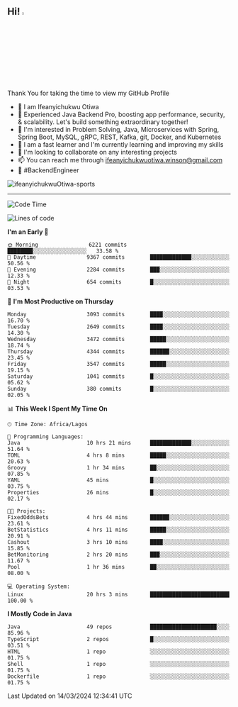 <!-- BLOG-POST-LIST:START --><!-- BLOG-POST-LIST:END -->

## Hi! <img src="https://media.giphy.com/media/hvRJCLFzcasrR4ia7z/giphy.gif" width="4%"> 

Thank You for taking the time to view my GitHub Profile

- 👋 I am Ifeanyichukwu Otiwa
- 🚀 Experienced Java Backend Pro, boosting app performance, security, & scalability. Let's build something extraordinary together!
- 👀 I'm interested in Problem Solving, Java, Microservices with Spring, Spring Boot, MySQL, gRPC, REST, Kafka, git, Docker, and Kubernetes
- 🌱 I am a fast learner and I'm currently learning and improving my skills
- 💞️ I'm looking to collaborate on any interesting projects
- 📫 You can reach me through ifeanyichukwuotiwa.winson@gmail.com
- 🚀 #BackendEngineer

<p align="left" marginTop="10px"> <img src="https://komarev.com/ghpvc/?username=ifeanyichukwuOtiwa-sports&label=Profile%20views&color=0e75b6&style=for-the-badge" alt="ifeanyichukwuOtiwa-sports" /> </p>

***

<!--START_SECTION:waka-->
![Code Time](http://img.shields.io/badge/Code%20Time-2%2C315%20hrs%2024%20mins-blue)

![Lines of code](https://img.shields.io/badge/From%20Hello%20World%20I%27ve%20Written-4.7%20million%20lines%20of%20code-blue)

**I'm an Early 🐤** 

```text
🌞 Morning                6221 commits        ████████░░░░░░░░░░░░░░░░░   33.58 % 
🌆 Daytime                9367 commits        █████████████░░░░░░░░░░░░   50.56 % 
🌃 Evening                2284 commits        ███░░░░░░░░░░░░░░░░░░░░░░   12.33 % 
🌙 Night                  654 commits         █░░░░░░░░░░░░░░░░░░░░░░░░   03.53 % 
```
📅 **I'm Most Productive on Thursday** 

```text
Monday                   3093 commits        ████░░░░░░░░░░░░░░░░░░░░░   16.70 % 
Tuesday                  2649 commits        ████░░░░░░░░░░░░░░░░░░░░░   14.30 % 
Wednesday                3472 commits        █████░░░░░░░░░░░░░░░░░░░░   18.74 % 
Thursday                 4344 commits        ██████░░░░░░░░░░░░░░░░░░░   23.45 % 
Friday                   3547 commits        █████░░░░░░░░░░░░░░░░░░░░   19.15 % 
Saturday                 1041 commits        █░░░░░░░░░░░░░░░░░░░░░░░░   05.62 % 
Sunday                   380 commits         █░░░░░░░░░░░░░░░░░░░░░░░░   02.05 % 
```


📊 **This Week I Spent My Time On** 

```text
🕑︎ Time Zone: Africa/Lagos

💬 Programming Languages: 
Java                     10 hrs 21 mins      █████████████░░░░░░░░░░░░   51.64 % 
TOML                     4 hrs 8 mins        █████░░░░░░░░░░░░░░░░░░░░   20.63 % 
Groovy                   1 hr 34 mins        ██░░░░░░░░░░░░░░░░░░░░░░░   07.85 % 
YAML                     45 mins             █░░░░░░░░░░░░░░░░░░░░░░░░   03.75 % 
Properties               26 mins             █░░░░░░░░░░░░░░░░░░░░░░░░   02.17 % 

🐱‍💻 Projects: 
FixedOddsBets            4 hrs 44 mins       ██████░░░░░░░░░░░░░░░░░░░   23.61 % 
BetStatistics            4 hrs 11 mins       █████░░░░░░░░░░░░░░░░░░░░   20.91 % 
Cashout                  3 hrs 10 mins       ████░░░░░░░░░░░░░░░░░░░░░   15.85 % 
BetMonitoring            2 hrs 20 mins       ███░░░░░░░░░░░░░░░░░░░░░░   11.67 % 
Pool                     1 hr 36 mins        ██░░░░░░░░░░░░░░░░░░░░░░░   08.00 % 

💻 Operating System: 
Linux                    20 hrs 3 mins       █████████████████████████   100.00 % 
```

**I Mostly Code in Java** 

```text
Java                     49 repos            █████████████████████░░░░   85.96 % 
TypeScript               2 repos             █░░░░░░░░░░░░░░░░░░░░░░░░   03.51 % 
HTML                     1 repo              ░░░░░░░░░░░░░░░░░░░░░░░░░   01.75 % 
Shell                    1 repo              ░░░░░░░░░░░░░░░░░░░░░░░░░   01.75 % 
Dockerfile               1 repo              ░░░░░░░░░░░░░░░░░░░░░░░░░   01.75 % 
```




 Last Updated on 14/03/2024 12:34:41 UTC
<!--END_SECTION:waka-->

<!--
<p align="center">
![trophy](https://github-profile-trophy.vercel.app/?username=ifeanyichukwuOtiwa-sports&theme=onedark) (https://github.com/ryo-ma/github-profile-trophy)
</p>
-->

<!---
ifeanyi-otiwa/ifeanyi-otiwa is a ✨ special ✨ repository because its `README.md` (this file) appears on your GitHub profile.
You can click the Preview link to take a look at your changes.
--->
